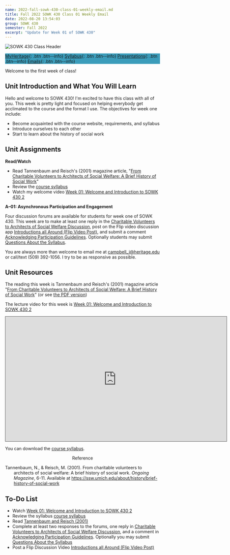 ```yaml
---
name: 2022-fall-sowk-430-class-01-weekly-email.md
title: Fall 2022 SOWK 430 Class 01 Weekly Email
date: 2022-08-20 13:54:03
group: SOWK 430
semester: Fall 2022
excerpt: "Update for Week 01 of SOWK 430"
---
```


![SOWK 430 Class Header](https://jacobrcampbell.com/assets/media/2022-class-header-sowk-Ethics-in-practice.jpeg)

<div style="background-color: #3b9cba; width: 100%;" markdown="1">

[MyHeritage](https://myheritage.heritage.edu/ICS/Academics/SOWK/SOWK_430/2223_FA-SOWK_430-2/){: .btn .btn--info}
[Syllabus](https://jacobrcampbell.com/assets/media/2022-fall-sowk-430-course-syllabus.pdf){: .btn .btn--info}
[Presentations](https://presentations.jacobrcampbell.com){: .btn .btn--info}
[Emails](https://jacobrcampbell.com/communications/){: .btn .btn--info}

</div>

Welcome to the first week of class!

## Unit Introduction and What You Will Learn

Hello and welcome to SOWK 430! I'm excited to have this class with all of you. This week is pretty light and focused on helping everybody get acclimated to the course and the format I use. The objectives for week one include:

- Become acquainted with the course website, requirements, and syllabus
- Introduce ourselves to each other
- Start to learn about the history of social work

## Unit Assignments

**Read/Watch**

- Read Tannenbaum and Reisch's (2001) magazine article, "[From Charitable Volunteers to Architects of Social Welfare: A Brief History of Social Work](https://myheritage.heritage.edu/ICS/Portlets/ICS/Handoutportlet/viewhandler.ashx?handout_id=a1ebbac2-045a-4d88-a511-fb15c47dc62f)"
- Review the [course syllabus](https://myheritage.heritage.edu/ICS/icsfs/Fall_2022_SOWK_430_Course_Syllabus_-_Campbell.pdf?target=46a5e662-13d3-4591-a868-cb200e7207c1)
- Watch my welcome video [Week 01: Welcome and Introduction to SOWK 430 2](https://heritage.hosted.panopto.com/Panopto/Pages/Viewer.aspx?id=82b41362-83f1-47a7-9368-aef7014c96b6)

**A–01: Asynchronous Participation and Engagement**

Four discussion forums are available for students for week one of SOWK 430. This week are to make at least one reply in the [Charitable Volunteers to Architects of Social Welfare Discussion](https://myheritage.heritage.edu/ICS/Academics/SOWK/SOWK_430/2223_FA-SOWK_430-2/W-01_822-828.jnz?portlet=Group_Discussion_Forums&screen=PostView&screenType=change&id=a31767c3-702b-425d-8a4c-7cb6a4be8f0f), post on the Flip video discussion app [Introductions all Around (Flip Video Post)](https://myheritage.heritage.edu/ICS/Academics/SOWK/SOWK_430/2223_FA-SOWK_430-2/W-01_822-828.jnz?portlet=Group_Discussion_Forums&screen=PostView&screenType=change&id=aee1253e-aba8-4252-b1af-d20f33050b0c), and submit a comment [Acknowledging Participation Guidelines](https://myheritage.heritage.edu/ICS/Academics/SOWK/SOWK_430/2223_FA-SOWK_430-2/W-01_822-828.jnz?portlet=Group_Discussion_Forums&screen=PostView&screenType=change&id=53046e79-7c4d-4a93-bfa3-1f82f9edede1). Optionally students may submit [Questions About the Syllabus](https://myheritage.heritage.edu/ICS/Academics/SOWK/SOWK_430/2223_FA-SOWK_430-2/W-01_822-828.jnz?portlet=Group_Discussion_Forums&screen=PostView&screenType=change&id=7cf6380a-cba2-4061-93b1-8ccbad16cbd8).

You are always more than welcome to email me at [campbell_j@heritage.edu](mailto:campbell_j@heritage.edu) or call/text (509) 392-1056. I try to be as responsive as possible.

## Unit Resources

The reading this week is Tannenbaum and Reisch's (2001) magazine article "[From Charitable Volunteers to Architects of Social Welfare: A Brief History of Social Work](https://ssw.umich.edu/about/history/brief-history-of-social-work)" (or see [the PDF version](https://myheritage.heritage.edu/ICS/Portlets/ICS/Handoutportlet/viewhandler.ashx?handout_id=a1ebbac2-045a-4d88-a511-fb15c47dc62f))

The lecture video for this week is [Week 01: Welcome and Introduction to SOWK 430 2](https://heritage.hosted.panopto.com/Panopto/Pages/Viewer.aspx?id=82b41362-83f1-47a7-9368-aef7014c96b6)

<iframe src="https://heritage.hosted.panopto.com/Panopto/Pages/Embed.aspx?id=82b41362-83f1-47a7-9368-aef7014c96b6&autoplay=false&offerviewer=true&showtitle=true&showbrand=true&captions=false&interactivity=all" height="405" width="720" style="border: 1px solid #464646;" allowfullscreen allow="autoplay"></iframe>

You can download the [course syllabus](https://myheritage.heritage.edu/ICS/icsfs/Fall_2022_SOWK_430_Course_Syllabus_-_Campbell.pdf?target=46a5e662-13d3-4591-a868-cb200e7207c1).

<div style="text-align: center" markdown="1">
Reference
</div>
<div style="margin: 0 0 0 2em; text-indent: -2em;" markdown="1">

Tannenbaum, N., & Reisch, M. (2001). From charitable volunteers to architects of social welfare: A brief history of social work. _Ongoing Magazine_, 6-11. Available at <https://ssw.umich.edu/about/history/brief-history-of-social-work>

</div>

## To-Do List

- Watch [Week 01: Welcome  and Introduction to SOWK 430 2](https://heritage.hosted.panopto.com/Panopto/Pages/Viewer.aspx?id=82b41362-83f1-47a7-9368-aef7014c96b6)
- Review the syllabus [course syllabus](https://myheritage.heritage.edu/ICS/icsfs/Fall_2022_SOWK_430_Course_Syllabus_-_Campbell.pdf?target=46a5e662-13d3-4591-a868-cb200e7207c1)
- Read [Tannenbaum and Reisch (2001)](https://myheritage.heritage.edu/ICS/Portlets/ICS/Handoutportlet/viewhandler.ashx?handout_id=a1ebbac2-045a-4d88-a511-fb15c47dc62f)
- Complete at least two responses to the forums, one reply in [Charitable Volunteers to Architects of Social Welfare Discussion](https://myheritage.heritage.edu/ICS/Academics/SOWK/SOWK_430/2223_FA-SOWK_430-2/W-01_822-828.jnz?portlet=Group_Discussion_Forums&screen=PostView&screenType=change&id=a31767c3-702b-425d-8a4c-7cb6a4be8f0f), and a comment in [Acknowledging Participation Guidelines](https://myheritage.heritage.edu/ICS/Academics/SOWK/SOWK_430/2223_FA-SOWK_430-2/W-01_822-828.jnz?portlet=Group_Discussion_Forums&screen=PostView&screenType=change&id=53046e79-7c4d-4a93-bfa3-1f82f9edede1). Optionally you may submit [Questions About the Syllabus](https://myheritage.heritage.edu/ICS/Academics/SOWK/SOWK_430/2223_FA-SOWK_430-2/W-01_822-828.jnz?portlet=Group_Discussion_Forums&screen=PostView&screenType=change&id=7cf6380a-cba2-4061-93b1-8ccbad16cbd8)
- Post a Flip Discussion Video [Introductions all Around (Flip Video Post)](https://myheritage.heritage.edu/ICS/Academics/SOWK/SOWK_430/2223_FA-SOWK_430-2/W-01_822-828.jnz?portlet=Group_Discussion_Forums&screen=PostView&screenType=change&id=aee1253e-aba8-4252-b1af-d20f33050b0c)
